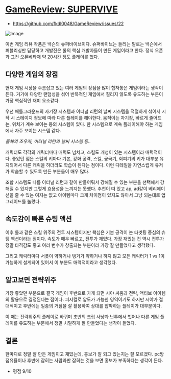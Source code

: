 # [GameReview: SUPERVIVE](https://supervive.nexon.com/)

- <https://github.com/fkdl0048/GameReview/issues/22>

![Image](https://github.com/user-attachments/assets/3ccac5d3-cc23-40ff-b21b-2afb80886c06)

이번 게임 리뷰 작품은 넥슨의 슈퍼바이브이다. 슈퍼바이브는 들리는 말로는 넥슨에서 퍼블리싱만 담당하고 개발진은 롤의 핵심 개발자들이 만든 게임이라고 한다. 정식 오픈과 그전 오픈베타때 약 20시간 정도 플레이를 했다.

## 다양한 게임의 장점

현재 게임 시장을 주름잡고 있는 여러 게임의 장점을 많이 합쳐놓은 게임이라는 생각이 든다. 거기에 다양한 랜덤성을 섞어 반복적인 게임에서 질리지 않도록 유도하는 부분이 가장 핵심적인 재미 요소같다.

우선 배틀그라운드의 자기장 시스템과 이터널 리턴의 날씨 시스템을 적절하게 섞어서 시작 시 스테이지 정보에 따라 다른 플레이를 해야한다. 움직이는 자기장, 빠르게 줄어드는, 위치가 계속 보이는 등의 시스템이 있다. 한 시스템으로 계속 플레이해야 하는 게임에서 자주 보이는 시스템 같다.

*롤체의 조우자, 이터널 리턴의 날씨 시스템 등..*

캐릭터도 각각의 캐릭터마다 매력도 넘치고, 스킬도 개성이 있는 시스템이라 매력적이다. 좋았던 점은 스킬의 키마다 기본, 강화 공격, 스킬, 궁극기, 회피기의 키가 대부분 유지되어서 다른 캐릭을 하더라도 학습이 된다는 점이다. 이런 디테일을 자연스럽게 유저가 학습할 수 있도록 만든 부분들이 매우 많다.

조합 시스템도 나름 이터널 리턴과 같이 만들어둬서 강해질 수 있는 부분을 선택해서 강해질 수 있지만 그렇게 효용성을 느끼지는 못했다. 추천이 떠 있고 ap, ad같이 베리에이션을 줄 수 있는 여지는 없고 아이템마다 크게 차이점이 있지도 않아서 그냥 되는대로 업그레이드를 눌렀다.

## 속도감이 빠른 슈팅 액션

이후 롤과 같은 스킬 위주의 전투 시스템이지만 핵심은 기본 공격이 논 타겟팅 중심의 슈팅 액션이라는 점이다. 속도가 매우 빠르고, 전투가 재밌다. 가장 재밌는 건 역시 전투가 정말 타격감도 좋고 여러 변수가 창출되는 부분이라 가장 잘 만들었다고 생각했다.

그리고 캐릭터마다 서폿이 약하거나 탱거가 약하거나 하지 않고 모든 캐릭터가 1 vs 1이 가능하게 설계되어 있어서 이 부분도 매력적이라고 생각했다.

## 알고보면 전략위주

가장 좋았던 부분으로 결국 게임이 후반으로 가게 되면 시야 싸움과 전략, 액티브 아이템의 활용으로 결정된다는 점이다. 피지컬로 압도가 가능한 영역이기도 하지만 시야가 절대적이고 후반에는 일종의 거점을 잘 활용하여 상대를 압박하는 플레이가 대부분이다.

이 때는 전략위주의 플레이로 바뀌며 초반의 크립 사냥과 난투에서 벗어나 다른 게임 플레이를 유도하는 부분에서 정말 치밀하게 잘 만들었다는 생각이 들었다.

## 결론

한마디로 정말 잘 만든 게임이고 재밌는데, 홍보가 잘 되고 있는지는 잘 모르겠다. pc방 점유율이나 후반에 잡히는 사람과만 잡히는 것을 보면 홍보가 부족하다는 생각이 든다.

- 평점 9/10
